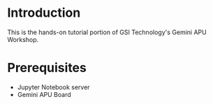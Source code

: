 # Introduction

This is the hands-on tutorial portion of GSI Technology's Gemini APU Workshop.

# Prerequisites

* Jupyter Notebook server
* Gemini APU Board
